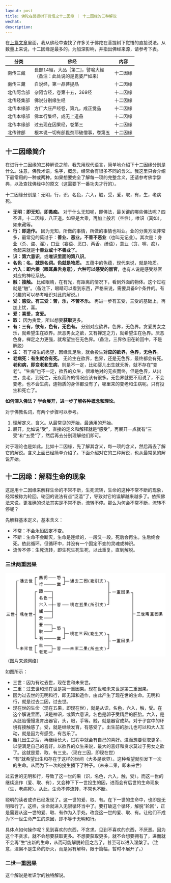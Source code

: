 ```yaml
---
layout: post
title: 佛陀在菩提树下觉悟之十二因缘 ｜ 十二因缘的三种解说
wechat: 
description:
---
```

在[上篇文章](https://mp.weixin.qq.com/s/uY6HBqUR3lHDro7MeUFuZA)里面，我从佛经中查找了许多关于佛陀在菩提树下觉悟的直接说法。从数量上来说，十二因缘是最多的。为加深影响，并指出佛经来源，请参考下表。

| 分类 | 佛经 | 内容 |
| ---- | ---- | ---- |
| 南传三藏 | 長部14經，大品［第二]，譬喻大經<br>（备注：此处说的是毘婆尸如来） | 十二因缘 |
| 南传三藏 | 自说经，第一品菩提品 | 十二因缘 |
| 北传阿含部 | 杂阿含经，卷第十五，369经 | 十二因缘 |
| 北传经集部 | 佛说分别缘生经 | 十二因缘 |
| 北传本缘部 | 方广大庄严经卷，第九，成正觉品 | 十二因缘 |
| 北传本缘部 | 佛本行集经，成无上道品 | 十二因缘 |
| 北传本缘部 | 过去现在因果经，卷第三 | 十二因缘 |
| 北传律部 | 根本说一切有部毘奈耶破僧事，卷第五 | 十二因缘 |

## 十二因缘简介

在进行十二因缘的三种解说之前，我先用现代语言，简单地介绍下十二因缘分别是什么。注意，佛教术语，名字，概念，经常会有很多不同的含义。我这里只会介绍下最常用的一种或两种。如果想要完全了解每一项的完整含义，还请参考佛学辞典，以及查找佛经中的原文（这需要下一番功夫才行的）。

十二因缘分别是：无明，行，识，名色，六入，触，受，爱，取，有，生，老病死。

* **无明：即无知，即愚痴。** 对于什么无知呢，即佛法，最关键的哪些佛法呢？四圣谛，十二因缘，八正道。如果是大乘，再加上般若（空性），唯识（真如），如来藏等。
* **行：即造作。** 因为无知，所做的事情，所做的事情也叫业。业的分类方法非常多，最常见的莫过于：**善业、恶业，不善不恶业**（也叫无记业）。其次是：身业（杀、盗、淫），口业（妄语、恶口、两舌、绮语），意业（贪、嗔、痴），合起来就是**十善业或十不善业**了。
* **识：第六意识**。或**唯识里面的第八识**。
* **名色：名，就是名词。色就是物质。** 五蕴中的色蕴，现代来说，就是物质。
* **六入：即六根（眼耳鼻舌身意），六种可以感受的器官**，也有人说是感受器官对应的神经系统。
* **触：接触。** 比如眼睛，在有光，有距离的情况下，看到外面的物体。这个过程就是“触”。（备注下，眼睛可以看到东西，严格来说，需要具备9个条件的。有兴趣的可以参考唯识对此的解说。）
* **受：感受。有三受：苦，乐，不苦不乐。** 再进一步有五受，三受的基础上，再加上忧，喜。
* **爱：喜爱，贪爱。** 
* **取：** 因为贪爱，所以想要**获取**更多。
* **有：三有，欲有，色有，无色有。** 分别对应欲界，色界，无色界。贪爱男女之乐，就希望生在欲界。厌恶男女之欲，又有禅定之力，就希望生在色界。厌恶色身，禅定之力更强，就希望生在无色界。（备注，三界依旧在轮回中，不是解脱）
* **生：** 有了投生的愿望，因缘具足后，就会投生**对应的欲界，色界，无色界**。
* **老病死：有生就会有死。** 无论生在欲界，色界，还是无色界，最终都会有死。**老和病，即变老和生病**，则是不一定，比如婴儿出生就夭折，就不存在”变老“。“生病”也不一定，欲界的众生，很难绝对的无疾而终，但是色界，从出生，变老，到死亡，无疾而终的情况应该有很多。无色界就更不用说了，不会变老，也不会生病，连物质的身体都没有了，哪里来的变老和生病呢。只有投生和死亡了。

**如何深入佛法？ 学会展开，进一步了解各种概念和理论。**

对于佛教名词，有两个步骤可以参考。
1. 理解定义，含义。从最常见的开始，最通用的开始。
2. 展开。比如说“受”，直接的定义和解释就是“感受”，再展开一点就有“三受”和“五受”了，然后再去分别理解他们即可。

对于理论也是如此。比如十二因缘，先了解其含义，每一项的含义，然后再去了解它的解说。含义上面已经简单介绍了。下面介绍对它的三种解说，也从最常见的解说开始。

## 十二因缘：解释生命的现象

这是用十二因缘来解释生命的不常不断，生死流转，生命的这种不常不断的现象，经常被称为轮回。轮回的说法有点“泛滥”了，导致对它的误解越来越多了。依照佛法来说，更准确的说法其实是不常不断，流转不停。那么为何会不常不断，流转不停呢？

先解释基本定义，基本含义：
* 不常：不会永恒固定不变。
* 不断：生命不会断灭，生命是连续的，一段又一段。死后会再生。生后终会死。依此循环。但循环中，并没有一个固定不变的灵魂或神识。
* 流传不停：生死流转，即生死生死生死，以此重复。直到解脱。

### 三世两重因果

![alt text](../images/image-3.png)
（图片来源网络）

如图所示：

* 三世：因为有过去世，现在世和未来世。
* 二重：过去世和现在世是第一重因果。现在世和未来世是第二重因果。
* 因为过去世的无明和行，即无知和造作，由此产生了现在世的生命。无明和行，就是过去二因，过去世。
* 现在世的生命（现在五果，即现在世），就是从识，名色，六入，触，受。在这个解说里面，识是神识，或第六意识。名色是卵子受精后的胚胎。六入，是从胚胎慢慢发育出器官，头，眼，手等。触，就是器官成熟，对于子宫中的环境有接触感了。受，就是继续发育，有感受了。出生前的胎儿也可以和大人互动，就是因为有感受，有苦乐了。
* 胎儿出生之后，再继续长大，过程中就会有自己的喜好。进而想要获取更多，以便满足自己的喜好。以欲界的众生来说，最大的喜好和贪求莫过于男女之欲了。这就是爱、取、有三支。（现在三因，即现在世）
* “有”就希望出生和存在于这样的世间（大多是欲界）。这种希望就引发下一次的生命。从而为下一次的投生播下了种子。（未来二果，即未来世）

过去世的无明和行，导致了这一世的果（识，名色，六入，触，受）。而这一世的继续造作（爱、取、有），又会种下下一世投生的因，进而会有后世的生命现象（生，老病死）。从此，生命不停流转，不常也不断。

聪明的读者或许已经发现了。这一世的爱、取、有。在下一世的生命中，也即是无明和行了。这样，生命就进入无限循环当中了。要打破这个循环，解脱”轮回“，正是需要从这一世的爱、取、有作为入手处。改变这一世的爱、取、有。让他们不成为下一世生命产生的原因，即不等于无明和行。

具体点如何操作呢？见到喜欢的东西，不贪求。见到不喜欢的东西，不厌恶。因为这个不贪求，就不会想要获取更多。不想要获取更多，就不会想要拥有了，进而就不会再”生“出新的生命，从而可能解脱轮回之苦了。甚至可以进入涅槃了。（注意，涅槃不是生命的断灭，而是另有解释，限于篇幅，暂时不展开了。）

### 二世一重因果

这个解说是唯识学的独特解说。

